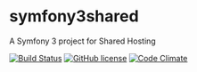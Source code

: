 symfony3shared
==============

A Symfony 3 project for Shared Hosting

[![Build Status](https://travis-ci.org/baksosapi/symfony3shared.svg?branch=master)](https://travis-ci.org/baksosapi/symfony3shared)
[![GitHub license](https://img.shields.io/badge/license-MIT-blue.svg)](https://raw.githubusercontent.com/baksosapi/symfony3shared/master/LICENSE)
[![Code Climate](https://codeclimate.com/github/baksosapi/symfony3shared/badges/gpa.svg)](https://codeclimate.com/github/baksosapi/symfony3shared)